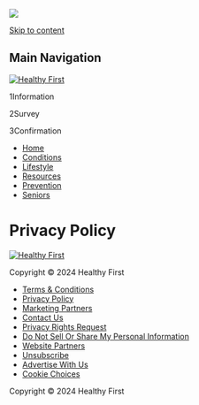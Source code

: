 ![](https://www.serveipqs.com/api/*/2ndzHnWQy6dEJUDbAaqMKwtuJ6fjUOgtRMAyoqtc00JPrncGXyWhSDVoM8Lv7iacMjG2DZbbzeuXkuybe8RnaMIIFvbzNWKRa75s0SD4D41IXBFwcIiWRnboeHOfMk5WJbgN4fNLsA083idKihKhW1J8ijMEzePCt1rlQBeH5EhhZLHBcCTE1ALdGnOLxm8rg207p9vhbNfgOCMkcIbm0DB29ZBC5T80sVm8JgrFPYXt7deFVSf4acX81npkSXrd/pixel.png)

[Skip to content](#content)

Main Navigation
---------------

[![Healthy First](https://cdn.healthy-first.org/wp-content/uploads/sites/201/2020/10/healthy-first_logo.svg)](https://healthy-first.org/) 

1Information

2Survey

3Confirmation

* [Home](https://healthy-first.org/ "Home")
* [Conditions](https://healthy-first.org/common-health-conditions/ "Conditions")
* [Lifestyle](https://healthy-first.org/healthy-diet/ "Lifestyle")
* [Resources](https://healthy-first.org/health-resources/ "Resources")
* [Prevention](https://healthy-first.org/preventive-care/ "Prevention")
* [Seniors](https://healthy-first.org/senior-health/ "Seniors")

Privacy Policy
==============

[![Healthy First](https://cdn.healthy-first.org/wp-content/uploads/sites/201/2020/10/healthy-first_logo_grey.svg)](https://healthy-first.org/ "Healthy First")

Copyright © 2024 Healthy First

* [Terms & Conditions](https://healthy-first.org/tc/ "Terms & Conditions")
* [Privacy Policy](https://healthy-first.org/privacy/ "Privacy Policy")
* [Marketing Partners](https://opgcustomerprivacy.com/marketing-partners/ "Marketing Partners")
* [Contact Us](https://opgcustomerprivacy.com/contact-us/ "Contact Us")
* [Privacy Rights Request](https://opgcustomerprivacy.com/california-privacy-request/ "Privacy Rights Request")
* [Do Not Sell Or Share My Personal Information](https://opgcustomerprivacy.com/do-not-sell-my-information/ "Do Not Sell Or Share My Personal Information")
* [Website Partners](https://opgcustomerprivacy.com/website-partners/ "Website Partners")
* [Unsubscribe](https://healthy-first.org/unsubscribe/?refSite=healthy-first.org "Unsubscribe")
* [Advertise With Us](https://healthy-first.org/advertise-with-us/ "Advertise With Us")
* [Cookie Choices](https://healthy-first.org/cookies/ "Cookie Choices")

Copyright © 2024 Healthy First